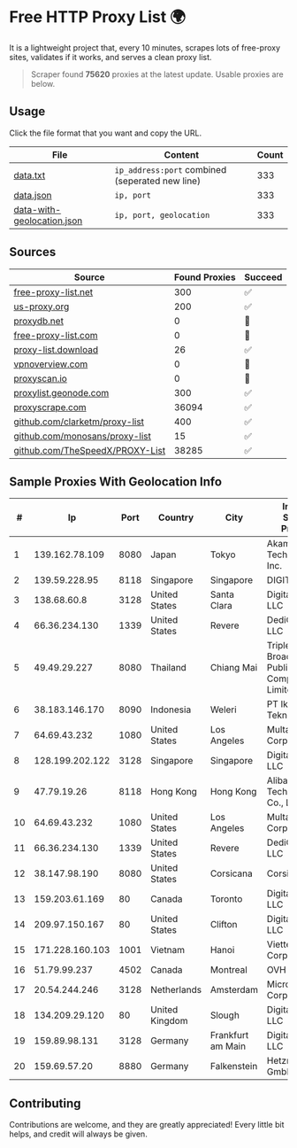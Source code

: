 
# Free HTTP Proxy List 🌍

It is a lightweight project that, every 10 minutes, scrapes lots of free-proxy sites, validates if it works, and serves a clean proxy list.


> Scraper found **75620** proxies at the latest update. Usable proxies are below.

## Usage

Click the file format that you want and copy the URL.


|File|Content|Count|
|----|-------|-----|
|[data.txt](https://raw.githubusercontent.com/themiralay/Proxy-List-World/master/data.txt)|`ip_address:port` combined (seperated new line)|333|
|[data.json](https://raw.githubusercontent.com/themiralay/Proxy-List-World/master/data.json)|`ip, port`|333|
|[data-with-geolocation.json](https://raw.githubusercontent.com/themiralay/Proxy-List-World/master/data-with-geolocation.json)|`ip, port, geolocation`|333|

## Sources

|Source|Found Proxies|Succeed|
|------|-------------|-------|
|[free-proxy-list.net](https://free-proxy-list.net)|300|✅|
|[us-proxy.org](https://www.us-proxy.org)|200|✅|
|[proxydb.net](http://proxydb.net)|0|🚫|
|[free-proxy-list.com](https://free-proxy-list.com/?page=&port=&type%5B%5D=http&type%5B%5D=https&up_time=0&search=Search)|0|🚫|
|[proxy-list.download](https://www.proxy-list.download/HTTP)|26|✅|
|[vpnoverview.com](https://vpnoverview.com/privacy/anonymous-browsing/free-proxy-servers)|0|🚫|
|[proxyscan.io](https://www.proxyscan.io)|0|🚫|
|[proxylist.geonode.com](https://proxylist.geonode.com/api/proxy-list?limit=300&page=1&sort_by=lastChecked&sort_type=desc&protocols=http,https)|300|✅|
|[proxyscrape.com](https://api.proxyscrape.com/v2/?request=displayproxies&protocol=http&timeout=10000&country=all&ssl=all&anonymity=all)|36094|✅|
|[github.com/clarketm/proxy-list](https://raw.githubusercontent.com/clarketm/proxy-list/master/proxy-list-raw.txt)|400|✅|
|[github.com/monosans/proxy-list](https://raw.githubusercontent.com/monosans/proxy-list/main/proxies/http.txt)|15|✅|
|[github.com/TheSpeedX/PROXY-List](https://raw.githubusercontent.com/TheSpeedX/PROXY-List/master/http.txt)|38285|✅|


## Sample Proxies With Geolocation Info

|#|Ip|Port|Country|City|Internet Service Provider|
|-|--|----|-------|----|-------------------------|
|1|139.162.78.109|8080|Japan|Tokyo|Akamai Technologies, Inc.|
|2|139.59.228.95|8118|Singapore|Singapore|DIGITALOCEAN|
|3|138.68.60.8|3128|United States|Santa Clara|DigitalOcean, LLC|
|4|66.36.234.130|1339|United States|Revere|DediOutlet, LLC|
|5|49.49.29.227|8080|Thailand|Chiang Mai|Triple T Broadband Public Company Limited|
|6|38.183.146.170|8090|Indonesia|Weleri|PT Ikhlas Cipta Teknologi|
|7|64.69.43.232|1080|United States|Los Angeles|Multacom Corporation|
|8|128.199.202.122|3128|Singapore|Singapore|DigitalOcean, LLC|
|9|47.79.19.26|8118|Hong Kong|Hong Kong|Alibaba (US) Technology Co., Ltd.|
|10|64.69.43.232|1080|United States|Los Angeles|Multacom Corporation|
|11|66.36.234.130|1339|United States|Revere|DediOutlet, LLC|
|12|38.147.98.190|8080|United States|Corsicana|Corsicana ISD|
|13|159.203.61.169|80|Canada|Toronto|DigitalOcean, LLC|
|14|209.97.150.167|80|United States|Clifton|DigitalOcean, LLC|
|15|171.228.160.103|1001|Vietnam|Hanoi|Viettel Corporation|
|16|51.79.99.237|4502|Canada|Montreal|OVH SAS|
|17|20.54.244.246|3128|Netherlands|Amsterdam|Microsoft Corporation|
|18|134.209.29.120|80|United Kingdom|Slough|DigitalOcean, LLC|
|19|159.89.98.131|3128|Germany|Frankfurt am Main|DigitalOcean, LLC|
|20|159.69.57.20|8880|Germany|Falkenstein|Hetzner Online GmbH|



## Contributing

Contributions are welcome, and they are greatly appreciated! Every
little bit helps, and credit will always be given.

